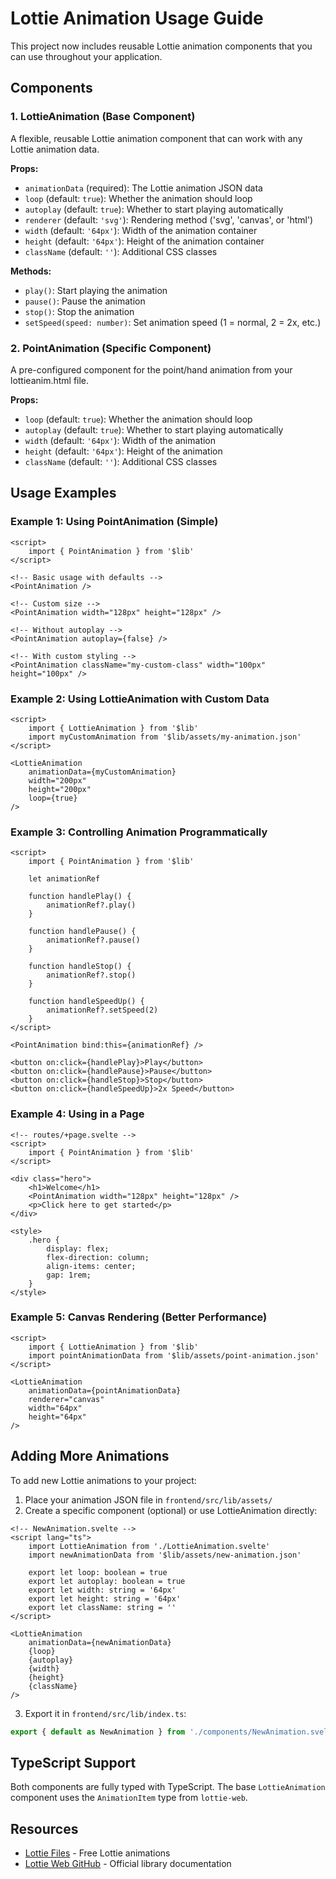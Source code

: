 # Lottie Animation Usage Guide

This project now includes reusable Lottie animation components that you can use throughout your application.

## Components

### 1. LottieAnimation (Base Component)

A flexible, reusable Lottie animation component that can work with any Lottie animation data.

**Props:**
- `animationData` (required): The Lottie animation JSON data
- `loop` (default: `true`): Whether the animation should loop
- `autoplay` (default: `true`): Whether to start playing automatically
- `renderer` (default: `'svg'`): Rendering method ('svg', 'canvas', or 'html')
- `width` (default: `'64px'`): Width of the animation container
- `height` (default: `'64px'`): Height of the animation container
- `className` (default: `''`): Additional CSS classes

**Methods:**
- `play()`: Start playing the animation
- `pause()`: Pause the animation
- `stop()`: Stop the animation
- `setSpeed(speed: number)`: Set animation speed (1 = normal, 2 = 2x, etc.)

### 2. PointAnimation (Specific Component)

A pre-configured component for the point/hand animation from your lottieanim.html file.

**Props:**
- `loop` (default: `true`): Whether the animation should loop
- `autoplay` (default: `true`): Whether to start playing automatically
- `width` (default: `'64px'`): Width of the animation
- `height` (default: `'64px'`): Height of the animation
- `className` (default: `''`): Additional CSS classes

## Usage Examples

### Example 1: Using PointAnimation (Simple)

```svelte
<script>
	import { PointAnimation } from '$lib'
</script>

<!-- Basic usage with defaults -->
<PointAnimation />

<!-- Custom size -->
<PointAnimation width="128px" height="128px" />

<!-- Without autoplay -->
<PointAnimation autoplay={false} />

<!-- With custom styling -->
<PointAnimation className="my-custom-class" width="100px" height="100px" />
```

### Example 2: Using LottieAnimation with Custom Data

```svelte
<script>
	import { LottieAnimation } from '$lib'
	import myCustomAnimation from '$lib/assets/my-animation.json'
</script>

<LottieAnimation 
	animationData={myCustomAnimation}
	width="200px"
	height="200px"
	loop={true}
/>
```

### Example 3: Controlling Animation Programmatically

```svelte
<script>
	import { PointAnimation } from '$lib'
	
	let animationRef

	function handlePlay() {
		animationRef?.play()
	}

	function handlePause() {
		animationRef?.pause()
	}

	function handleStop() {
		animationRef?.stop()
	}

	function handleSpeedUp() {
		animationRef?.setSpeed(2)
	}
</script>

<PointAnimation bind:this={animationRef} />

<button on:click={handlePlay}>Play</button>
<button on:click={handlePause}>Pause</button>
<button on:click={handleStop}>Stop</button>
<button on:click={handleSpeedUp}>2x Speed</button>
```

### Example 4: Using in a Page

```svelte
<!-- routes/+page.svelte -->
<script>
	import { PointAnimation } from '$lib'
</script>

<div class="hero">
	<h1>Welcome</h1>
	<PointAnimation width="128px" height="128px" />
	<p>Click here to get started</p>
</div>

<style>
	.hero {
		display: flex;
		flex-direction: column;
		align-items: center;
		gap: 1rem;
	}
</style>
```

### Example 5: Canvas Rendering (Better Performance)

```svelte
<script>
	import { LottieAnimation } from '$lib'
	import pointAnimationData from '$lib/assets/point-animation.json'
</script>

<LottieAnimation 
	animationData={pointAnimationData}
	renderer="canvas"
	width="64px"
	height="64px"
/>
```

## Adding More Animations

To add new Lottie animations to your project:

1. Place your animation JSON file in `frontend/src/lib/assets/`
2. Create a specific component (optional) or use LottieAnimation directly:

```svelte
<!-- NewAnimation.svelte -->
<script lang="ts">
	import LottieAnimation from './LottieAnimation.svelte'
	import newAnimationData from '$lib/assets/new-animation.json'

	export let loop: boolean = true
	export let autoplay: boolean = true
	export let width: string = '64px'
	export let height: string = '64px'
	export let className: string = ''
</script>

<LottieAnimation 
	animationData={newAnimationData}
	{loop}
	{autoplay}
	{width}
	{height}
	{className}
/>
```

3. Export it in `frontend/src/lib/index.ts`:

```typescript
export { default as NewAnimation } from './components/NewAnimation.svelte'
```

## TypeScript Support

Both components are fully typed with TypeScript. The base `LottieAnimation` component uses the `AnimationItem` type from `lottie-web`.

## Resources

- [Lottie Files](https://lottiefiles.com/) - Free Lottie animations
- [Lottie Web GitHub](https://github.com/airbnb/lottie-web) - Official library documentation

